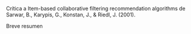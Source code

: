 Crítica a Item-based collaborative filtering recommendation algorithms  de Sarwar, B., Karypis, G., Konstan, J., & Riedl, J. (2001).

Breve resumen
